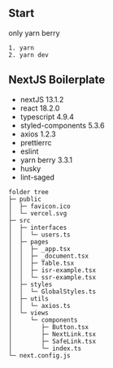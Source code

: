 ## Start
only yarn berry
```shell
1. yarn 
2. yarn dev
```
    
## NextJS Boilerplate

- nextJS 13.1.2
- react 18.2.0
- typescript 4.9.4
- styled-components 5.3.6
- axios 1.2.3
- prettierrc 
- eslint
- yarn berry 3.3.1
- husky
- lint-saged

```
folder tree
├─ public
│  ├─ favicon.ico
│  └─ vercel.svg
├─ src
│  ├─ interfaces
│  │  └─ users.ts
│  ├─ pages
│  │  ├─ _app.tsx
│  │  ├─ _document.tsx
│  │  ├─ Table.tsx
│  │  ├─ isr-example.tsx
│  │  └─ ssr-example.tsx
│  ├─ styles
│  │  └─ GlobalStyles.ts
│  ├─ utils
│  │  └─ axios.ts
│  └─ views
│     └─ components
│        ├─ Button.tsx
│        ├─ NextLink.tsx
│        ├─ SafeLink.tsx
│        └─ index.ts
└─ next.config.js
```
